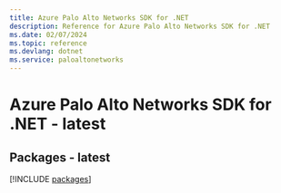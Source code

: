 ```yaml
---
title: Azure Palo Alto Networks SDK for .NET
description: Reference for Azure Palo Alto Networks SDK for .NET
ms.date: 02/07/2024
ms.topic: reference
ms.devlang: dotnet
ms.service: paloaltonetworks
---
```

# Azure Palo Alto Networks SDK for .NET - latest
## Packages - latest
[!INCLUDE [packages](palo-alto-networks-index.md)]